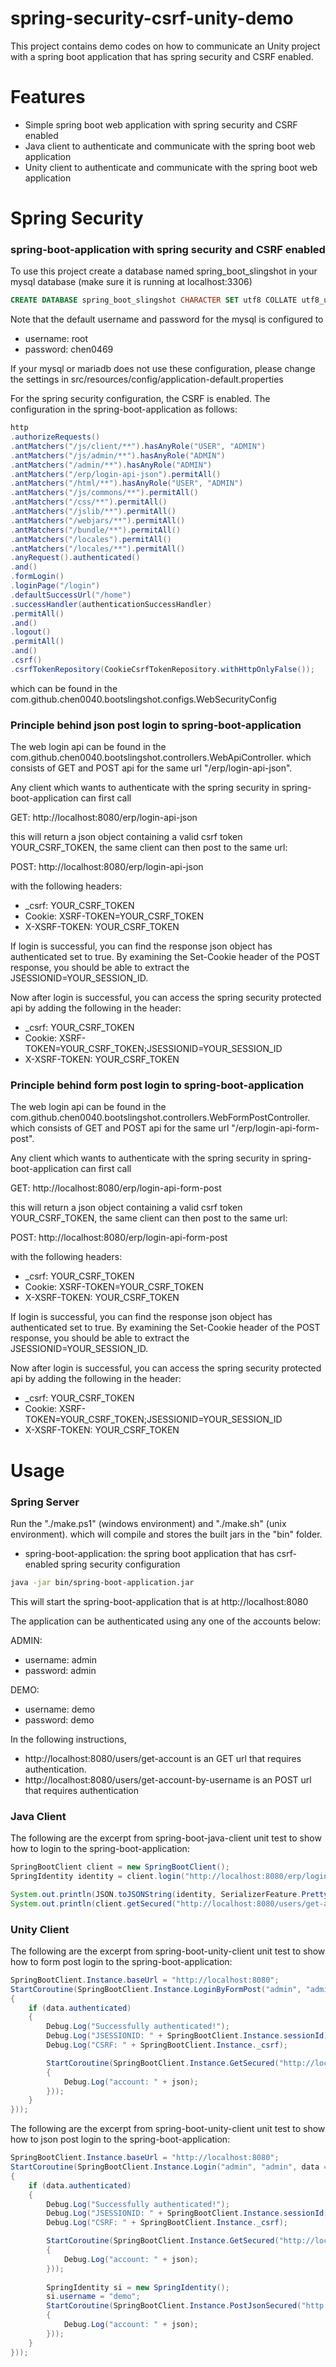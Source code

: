 # spring-security-csrf-unity-demo

This project contains demo codes on how to communicate an Unity project with a spring boot application that has spring security and CSRF enabled.

# Features

* Simple spring boot web application with spring security and CSRF enabled
* Java client to authenticate and communicate with the spring boot web application
* Unity client to authenticate and communicate with the spring boot web application

# Spring Security

### spring-boot-application with spring security and CSRF enabled

To use this project create a database named spring_boot_slingshot in your mysql database (make sure it is running at localhost:3306)

```sql
CREATE DATABASE spring_boot_slingshot CHARACTER SET utf8 COLLATE utf8_unicode_ci;
```

Note that the default username and password for the mysql is configured to 

* username: root
* password: chen0469

If your mysql or mariadb does not use these configuration, please change the settings in src/resources/config/application-default.properties

For the spring security configuration, the CSRF is enabled. The configuration in the spring-boot-application as follows:

```java
http
.authorizeRequests()
.antMatchers("/js/client/**").hasAnyRole("USER", "ADMIN")
.antMatchers("/js/admin/**").hasAnyRole("ADMIN")
.antMatchers("/admin/**").hasAnyRole("ADMIN")
.antMatchers("/erp/login-api-json").permitAll()
.antMatchers("/html/**").hasAnyRole("USER", "ADMIN")
.antMatchers("/js/commons/**").permitAll()
.antMatchers("/css/**").permitAll()
.antMatchers("/jslib/**").permitAll()
.antMatchers("/webjars/**").permitAll()
.antMatchers("/bundle/**").permitAll()
.antMatchers("/locales").permitAll()
.antMatchers("/locales/**").permitAll()
.anyRequest().authenticated()
.and()
.formLogin()
.loginPage("/login")
.defaultSuccessUrl("/home")
.successHandler(authenticationSuccessHandler)
.permitAll()
.and()
.logout()
.permitAll()
.and()
.csrf()
.csrfTokenRepository(CookieCsrfTokenRepository.withHttpOnlyFalse());
```

which can be found in the com.github.chen0040.bootslingshot.configs.WebSecurityConfig

### Principle behind json post login to spring-boot-application

The web login api can be found in the com.github.chen0040.bootslingshot.controllers.WebApiController. which consists
 of GET and POST api for the same url "/erp/login-api-json".
 
Any client which wants to authenticate with the spring security in spring-boot-application can first call

GET: http://localhost:8080/erp/login-api-json

this will return a json object containing a valid csrf token YOUR_CSRF_TOKEN, the same client can then post to the same url:

POST: http://localhost:8080/erp/login-api-json

with the following headers:

* _csrf: YOUR_CSRF_TOKEN
* Cookie: XSRF-TOKEN=YOUR_CSRF_TOKEN
* X-XSRF-TOKEN: YOUR_CSRF_TOKEN 

If login is successful, you can find the response json object has authenticated set to true.
By examining the Set-Cookie header of the POST response, you should be able to extract the JSESSIONID=YOUR_SESSION_ID.

Now after login is successful, you can access the spring security protected api by adding the following in the header:

* _csrf: YOUR_CSRF_TOKEN
* Cookie: XSRF-TOKEN=YOUR_CSRF_TOKEN;JSESSIONID=YOUR_SESSION_ID
* X-XSRF-TOKEN: YOUR_CSRF_TOKEN 

### Principle behind form post login to spring-boot-application

The web login api can be found in the com.github.chen0040.bootslingshot.controllers.WebFormPostController. which consists
 of GET and POST api for the same url "/erp/login-api-form-post".
 
Any client which wants to authenticate with the spring security in spring-boot-application can first call

GET: http://localhost:8080/erp/login-api-form-post

this will return a json object containing a valid csrf token YOUR_CSRF_TOKEN, the same client can then post to the same url:

POST: http://localhost:8080/erp/login-api-form-post

with the following headers:

* _csrf: YOUR_CSRF_TOKEN
* Cookie: XSRF-TOKEN=YOUR_CSRF_TOKEN
* X-XSRF-TOKEN: YOUR_CSRF_TOKEN 

If login is successful, you can find the response json object has authenticated set to true.
By examining the Set-Cookie header of the POST response, you should be able to extract the JSESSIONID=YOUR_SESSION_ID.

Now after login is successful, you can access the spring security protected api by adding the following in the header:

* _csrf: YOUR_CSRF_TOKEN
* Cookie: XSRF-TOKEN=YOUR_CSRF_TOKEN;JSESSIONID=YOUR_SESSION_ID
* X-XSRF-TOKEN: YOUR_CSRF_TOKEN 


# Usage

### Spring Server

Run the "./make.ps1" (windows environment) and "./make.sh" (unix environment). which will compile and stores the built
jars in the "bin" folder.

* spring-boot-application: the spring boot application that has csrf-enabled spring security configuration

```bash
java -jar bin/spring-boot-application.jar
```

This will start the spring-boot-application that is at http://localhost:8080

The application can be authenticated using any one of the accounts below:

ADMIN:

* username: admin
* password: admin

DEMO:

* username: demo
* password: demo

In the following instructions, 

* http://localhost:8080/users/get-account is an GET url that requires authentication.
* http://localhost:8080/users/get-account-by-username is an POST url that requires authentication

### Java Client

The following are the excerpt from spring-boot-java-client unit test to show how to login to the spring-boot-application:

```java
SpringBootClient client = new SpringBootClient();
SpringIdentity identity = client.login("http://localhost:8080/erp/login-api-json", "admin", "admin");

System.out.println(JSON.toJSONString(identity, SerializerFeature.PrettyFormat));
System.out.println(client.getSecured("http://localhost:8080/users/get-account"));
```

### Unity Client

The following are the excerpt from spring-boot-unity-client unit test to show how to form post login to the spring-boot-application:

```cs 
SpringBootClient.Instance.baseUrl = "http://localhost:8080";
StartCoroutine(SpringBootClient.Instance.LoginByFormPost("admin", "admin", data =>
{
	if (data.authenticated)
	{
		Debug.Log("Successfully authenticated!");
		Debug.Log("JSESSIONID: " + SpringBootClient.Instance.sessionId);
		Debug.Log("CSRF: " + SpringBootClient.Instance._csrf);

		StartCoroutine(SpringBootClient.Instance.GetSecured("http://localhost:8080/users/get-account", json =>
		{
			Debug.Log("account: " + json);
		}));
	}
}));
```

The following are the excerpt from spring-boot-unity-client unit test to show how to json post login to the spring-boot-application:

```cs 
SpringBootClient.Instance.baseUrl = "http://localhost:8080";
StartCoroutine(SpringBootClient.Instance.Login("admin", "admin", data =>
{
	if (data.authenticated)
	{
		Debug.Log("Successfully authenticated!");
		Debug.Log("JSESSIONID: " + SpringBootClient.Instance.sessionId);
		Debug.Log("CSRF: " + SpringBootClient.Instance._csrf);

		StartCoroutine(SpringBootClient.Instance.GetSecured("http://localhost:8080/users/get-account", json =>
		{
			Debug.Log("account: " + json);
		}));
		
        SpringIdentity si = new SpringIdentity();
        si.username = "demo";
        StartCoroutine(SpringBootClient.Instance.PostJsonSecured("http://localhost:8080/users/get-account-by-username", si, json =>
        {
            Debug.Log("account: " + json);
        }));
	}
}));
```













